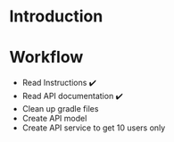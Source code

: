 # Introduction

# Workflow
- Read Instructions :heavy_check_mark:
- Read API documentation :heavy_check_mark:
- Clean up gradle files
- Create API model
- Create API service to get 10 users only